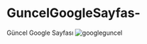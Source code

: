 # GuncelGoogleSayfas-
Güncel Google Sayfası
![googleguncel](https://user-images.githubusercontent.com/124686895/231142832-9f903e5f-817a-4b5e-9c02-9aaf9463db36.jpg)
